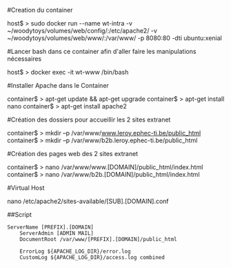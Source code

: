 #Creation du container

host$ > sudo docker run --name wt-intra -v ~/woodytoys/volumes/web/config/:/etc/apache2/ -v ~/woodytoys/volumes/web/www/:/var/www/ -p 8080:80 -dti ubuntu:xenial

#Lancer bash dans ce container afin d'aller faire les manipulations nécessaires

host$ > docker exec -it wt-www /bin/bash

#Installer Apache dans le Container

container$ > apt-get update && apt-get upgrade
container$ > apt-get install nano
container$ > apt-get install apache2

#Création des dossiers pour accueillir les 2 sites extranet

container$ > mkdir –p /var/www/www.leroy.ephec-ti.be/public_html
container$ > mkdir –p /var/www/b2b.leroy.ephec-ti.be/public_html

#Création des pages web des 2 sites extranet

container$ > nano /var/www/www.[DOMAIN]/public_html/index.html
container$ > nano /var/www/b2b.[DOMAIN]/public_html/index.html

#Virtual Host

nano /etc/apache2/sites-available/[SUB].[DOMAIN].conf

##Script

    ServerName [PREFIX].[DOMAIN]
        ServerAdmin [ADMIN MAIL]
        DocumentRoot /var/www/[PREFIX].[DOMAIN]/public_html

        ErrorLog ${APACHE_LOG_DIR}/error.log
        CustomLog ${APACHE_LOG_DIR}/access.log combined